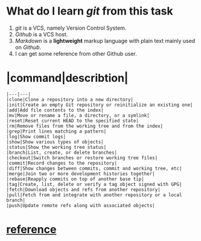 # What do I learn *git* from this task

1. *git* is a VCS, namely Version Control System.
2. *Github* is a VCS host.
3. *Markdown* is a **lightweight** markup language with plain text mainly used on *Github*.
4. I can get some reference from other Github user.

# |command|describtion|
	|---|---|
	|clone|Clone a repository into a new directory|
	|init|Create an empty Git repository or reinitialize an existing one|
	|add|Add file contents to the index|
	|mv|Move or rename a file, a directory, or a symlink|
	|reset|Reset current HEAD to the specified state|
	|rm|Remove files from the working tree and from the index|
	|grep|Print lines matching a pattern|
	|log|Show commit logs|
	|show|Show various types of objects|
	|status|Show the working tree status|
	|branch|List, create, or delete branches|
	|checkout|Switch branches or restore working tree files|
	|commit|Record changes to the repository|
	|diff|Show changes between commits, commit and working tree, etc|
	|merge|Join two or more development histories together|
	|rebase|Reapply commits on top of another base tip|
	|tag|Create, list, delete or verify a tag object signed with GPG|
	|fetch|Download objects and refs from another repository|
	|pull|Fetch from and integrate with another repository or a local branch|
	|push|Update remote refs along with associated objects|

# [reference](https://git-scm.com/docs)
